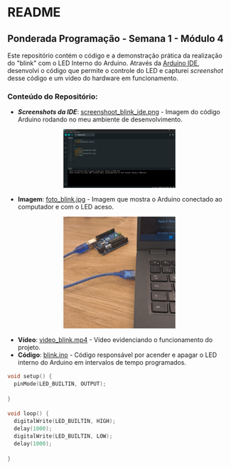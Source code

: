 # README

## Ponderada Programação - Semana 1 - Módulo 4
Este repositório contém o código e a demonstração prática da realização do "blink" com o LED Interno do Arduino. Através da [Arduino IDE](https://www.arduino.cc/en/software), desenvolvi o código que permite o controle do LED e capturei *screenshot* desse código e um vídeo do hardware em funcionamento.

### Conteúdo do Repositório:
- ***Screenshots da IDE***: [screenshoot_blink_ide.png](screenshot_ide_blink.png) - Imagem do código Arduino rodando no meu ambiente de desenvolvimento.

<div align="center">
<img src="screenshot_ide_blink.png" width="50%">
</div>

- **Imagem**: [foto_blink.jpg](foto_blink.jpg) - Imagem que mostra o Arduino conectado ao computador e com o LED aceso.

<div align="center">
<img src="foto_blink.jpg" width="50%">
</div>

- **Vídeo**: [video_blink.mp4](video_blink.mp4) - Vídeo evidenciando o funcionamento do projeto.
- **Código**: [blink.ino](blink.ino) - Código responsável por acender e apagar o LED interno do Arduino em intervalos de tempo programados.

```C++
void setup() {
  pinMode(LED_BUILTIN, OUTPUT);

}

void loop() {
  digitalWrite(LED_BUILTIN, HIGH);
  delay(1000);
  digitalWrite(LED_BUILTIN, LOW);
  delay(1000);

}
```
